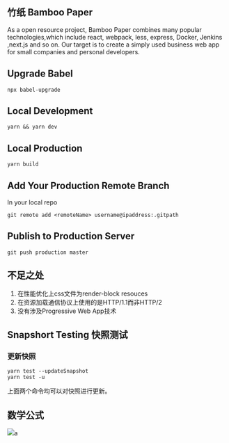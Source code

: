 ## 竹纸 Bamboo Paper

As a open resource project, Bamboo Paper combines many popular technologies,which include react, webpack, less, express, Docker, Jenkins ,next.js and so on. Our target is to create a simply used business web app for small companies and personal developers.


## Upgrade Babel
```
npx babel-upgrade
```
## Local Development

```shell
yarn && yarn dev
```

## Local Production

```shell
yarn build
```

## Add Your Production Remote Branch

In your local repo
```shell
git remote add <remoteName> username@ipaddress:.gitpath 
```

## Publish to Production Server

```shell
git push production master
```

## 不足之处

1. 在性能优化上css文件为render-block resouces
2. 在资源加载通信协议上使用的是HTTP/1.1而非HTTP/2
3. 没有涉及Progressive Web App技术

## Snapshort Testing 快照测试

### 更新快照

```
yarn test --updateSnapshot
yarn test -u 
```

上面两个命令均可以对快照进行更新。

## 数学公式

<img src="http://latex.codecogs.com/svg.latex?1+sin(x)" border="0"/>a